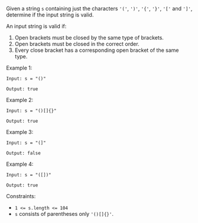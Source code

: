 Given a string `s` containing just the characters `'('`, `')'`, `'{'`, `'}'`, `'['` and `']'`, determine if the input string is valid.

An input string is valid if:

1. Open brackets must be closed by the same type of brackets.
2. Open brackets must be closed in the correct order.
3. Every close bracket has a corresponding open bracket of the same type.

Example 1:

```
Input: s = "()"

Output: true
```

Example 2:

```
Input: s = "()[]{}"

Output: true
```

Example 3:

```
Input: s = "(]"

Output: false
```

Example 4:

```
Input: s = "([])"

Output: true
```

Constraints:

- `1 <= s.length <= 104`
- `s` consists of parentheses only `'()[]{}'`.
